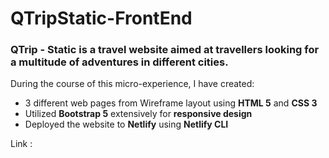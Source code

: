 # QTripStatic-FrontEnd
### QTrip - Static is a travel website aimed at travellers looking for a multitude of adventures in different cities.

During the course of this micro-experience, I have created:

<ul>
<li>
3 different web pages from Wireframe layout using <b>HTML 5</b> and <b>CSS 3</b>
</li>
<li>
Utilized <b>Bootstrap 5</b> extensively for <b>responsive design</b>
</li>

<li>
Deployed the website to <b>Netlify</b> using <b>Netlify CLI</b>
</li>
</ul>

Link : 
